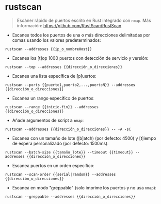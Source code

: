 # rustscan

> Escáner rápido de puertos escrito en Rust integrado con `nmap`.
> Más información: <https://github.com/RustScan/RustScan>.

- Escanea todos los puertos de una o más direcciones delimitadas por comas usando los valores predeterminados:

`rustscan --addresses {{ip_o_nombreHost}}`

- Escanea los [t]op 1000 puertos con detección de servicio y versión:

`rustscan --top --addresses {{dirección_o_direcciones}}`

- Escanea una lista específica de [p]uertos:

`rustscan --ports {{puerto1,puerto2,...,puertoN}} --addresses {{dirección_o_direcciones}}`

- Escanea un rango específico de puertos:

`rustscan --range {{inicio-fin}} --addresses {{dirección_o_direcciones}}`

- Añade argumentos de script a `nmap`:

`rustscan --addresses {{dirección_o_direcciones}} -- -A -sC`

- Escanea con un tamaño de lote ([b]atch) (por defecto: 4500) y [t]iempo de espera personalizado (por defecto: 1500ms):

`rustscan --batch-size {{tamaño_lote}} --timeout {{timeout}} --addresses {{dirección_o_direcciones}}`

- Escanea puertos en un orden específico:

`rustscan --scan-order {{serial|random}} --addresses {{dirección_o_direcciones}}`

- Escanea en modo "greppable" (solo imprime los puertos y no usa `nmap`):

`rustscan --greppable --addresses {{dirección_o_direcciones}}`
